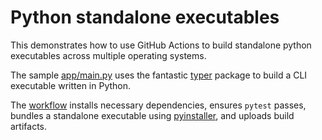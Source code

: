 # Python standalone executables

This demonstrates how to use GitHub Actions to build standalone python executables across multiple operating systems.

The sample [app/main.py](app/main.py) uses the fantastic [typer](https://typer.tiangolo.com/) package to build a CLI executable written in Python.

The [workflow](.github/workflows/build.yaml) installs necessary dependencies, ensures `pytest` passes, bundles a standalone executable using [pyinstaller](https://pyinstaller.readthedocs.io/en/stable/usage.html), and uploads build artifacts.
